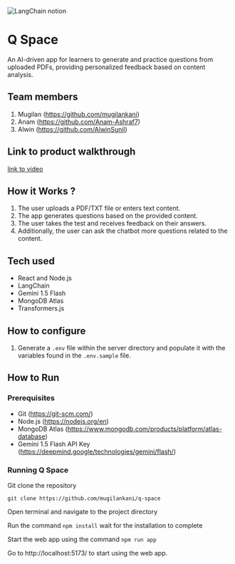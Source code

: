 ![LangChain notion](https://github.com/TH-Activities/saturday-hack-night-template/assets/117498997/af58a18d-932c-4ee7-870b-20820cfa3f3f)

# Q Space

An AI-driven app for learners to generate and practice questions from uploaded PDFs, providing personalized feedback based on content analysis.

## Team members

1. Mugilan (https://github.com/mugilankani)
2. Anam (https://github.com/Anam-Ashraf7)
3. Alwin (https://github.com/AlwinSunil)

## Link to product walkthrough

[link to video](https://www.loom.com/share/5c9e402e81024a719a2fa57d493baa2c?sid=5dbf9772-7f3c-4cc4-aef7-04d0b2d1bbfe)

## How it Works ?

1. The user uploads a PDF/TXT file or enters text content.
2. The app generates questions based on the provided content.
3. The user takes the test and receives feedback on their answers.
4. Additionally, the user can ask the chatbot more questions related to the content.

## Tech used

- React and Node.js
- LangChain
- Gemini 1.5 Flash
- MongoDB Atlas
- Transformers.js

## How to configure

1. Generate a `.env` file within the server directory and populate it with the variables found in the `.env.sample` file.

## How to Run

### Prerequisites

- Git (https://git-scm.com/)
- Node.js (https://nodejs.org/en)
- MongoDB Atlas (https://www.mongodb.com/products/platform/atlas-database)
- Gemini 1.5 Flash API Key (https://deepmind.google/technologies/gemini/flash/)

### Running Q Space

Git clone the repository

`git clone https://github.com/mugilankani/q-space`

Open terminal and navigate to the project directory

Run the command
`npm install` wait for the installation to complete

Start the web app using the command
`npm run app`

Go to http://localhost:5173/ to start using the web app.
